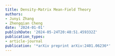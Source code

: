 ```yaml
---
title: Density-Matrix Mean-Field Theory
authors:
- Junyi Zhang
- Zhengqian Cheng
date: '2024-01-01'
publishDate: '2024-05-24T20:48:51.459332Z'
publication_types:
- article-journal
publication: '*arXiv preprint arXiv:2401.06236*'
---
```

